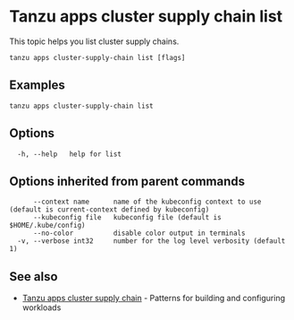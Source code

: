 # Tanzu apps cluster supply chain list

This topic helps you list cluster supply chains.

```
tanzu apps cluster-supply-chain list [flags]
```

## <a id="examples"></a>Examples

```
tanzu apps cluster-supply-chain list
```

## <a id="options"></a>Options

```
  -h, --help   help for list
```

## <a id="parent-commands-options"></a>Options inherited from parent commands

```
      --context name      name of the kubeconfig context to use (default is current-context defined by kubeconfig)
      --kubeconfig file   kubeconfig file (default is $HOME/.kube/config)
      --no-color          disable color output in terminals
  -v, --verbose int32     number for the log level verbosity (default 1)
```

## <a id="see-also"></a> See also

- [Tanzu apps cluster supply chain](tanzu_apps_cluster-supply-chain.md)	- Patterns for building and configuring workloads
